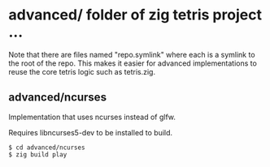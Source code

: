 # advanced/ folder of zig tetris project ...

Note that there are files named "repo.symlink" where each is a symlink
to the root of the repo. This makes it easier for advanced implementations to reuse
the core tetris logic such as tetris.zig.

## advanced/ncurses

Implementation that uses ncurses instead of glfw.

Requires libncurses5-dev to be installed to build.

    $ cd advanced/ncurses
    $ zig build play
